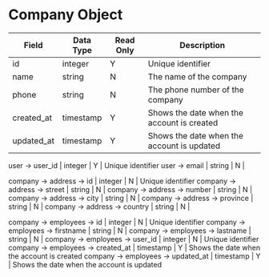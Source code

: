 # Company Object

Field | Data Type | Read Only | Description
--- | --- | --- | --- 
id | integer | Y | Unique identifier
name | string | N | The name of the company
phone | string | N | The phone number of the company
created_at | timestamp | Y | Shows the date when the account is created
updated_at | timestamp | Y | Shows the date when the account is updated

user -> user_id | integer | Y | Unique identifier
user -> email | string | N |

company -> address -> id | integer | N | Unique identifier
company -> address -> street | string | N | 
company -> address -> number | string | N | 
company -> address -> city | string | N | 
company -> address -> province | string | N | 
company -> address -> country | string | N | 

company -> employees -> id | integer | N | Unique identifier
company -> employees -> firstname | string | N | 
company -> employees -> lastname | string | N | 
company -> employees -> user_id | integer | N | Unique identifier
company -> employees -> created_at | timestamp | Y | Shows the date when the account is created
company -> employees -> updated_at | timestamp | Y | Shows the date when the account is updated